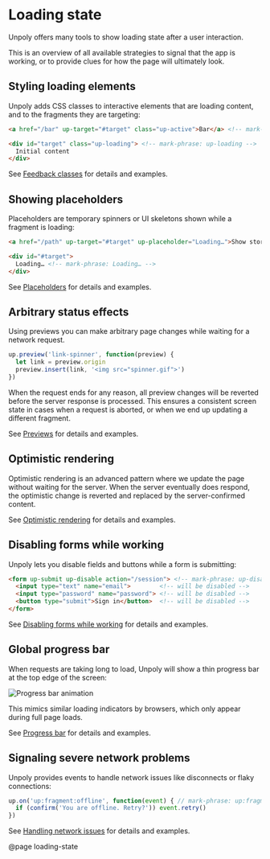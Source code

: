 Loading state
=============

Unpoly offers many tools to show loading state after a user interaction.

This is an overview of all available strategies to signal that the app is working,
or to provide clues for how the page will ultimately look.


Styling loading elements
------------------------

Unpoly adds CSS classes to interactive elements that are loading content,
and to the fragments they are targeting:

```html
<a href="/bar" up-target="#target" class="up-active">Bar</a> <!-- mark-phrase: up-active -->

<div id="target" class="up-loading"> <!-- mark-phrase: up-loading -->
  Initial content
</div>
```

See [Feedback classes](/feedback-classes) for details and examples.


Showing placeholders
--------------------

Placeholders are temporary spinners or UI skeletons shown while a fragment is loading:

```html
<a href="/path" up-target="#target" up-placeholder="Loading…">Show story</a> <!-- mark-phrase: Loading… -->

<div id="#target">
  Loading… <!-- mark-phrase: Loading… -->
</div>
```

See [Placeholders](/placeholders) for details and examples.


Arbitrary status effects
------------------------

Using previews you can make arbitrary page changes while waiting for a network request.

```js
up.preview('link-spinner', function(preview) {
  let link = preview.origin
  preview.insert(link, '<img src="spinner.gif">')
})
```

When the request ends for any reason, all preview changes will be reverted before
the server response is processed. This ensures a consistent screen state in cases when
a request is aborted, or when we end up updating a different fragment.

See [Previews](/previews) for details and examples.


Optimistic rendering
--------------------

Optimistic rendering is an advanced pattern where we update the page
without waiting for the server. When the server eventually does respond, the optimistic change
is reverted and replaced by the server-confirmed content.

See [Optimistic rendering](/previews) for details and examples.


Disabling forms while working
------------------------------

Unpoly lets you disable fields and buttons while a form is submitting:

```html
<form up-submit up-disable action="/session"> <!-- mark-phrase: up-disable -->
  <input type="text" name="email">        <!-- will be disabled -->
  <input type="password" name="password"> <!-- will be disabled -->
  <button type="submit">Sign in</button>  <!-- will be disabled -->
</form>
```

See [Disabling forms while working](/disabling-forms) for details and examples.


Global progress bar
-------------------

When requests are taking long to load, Unpoly will show a thin progress bar at the top edge of the screen:

![Progress bar animation](images/progress-bar.gif)

This mimics similar loading indicators by browsers, which only appear during full page loads.

See [Progress bar](/progress-bar) for details and examples.


Signaling severe network problems
---------------------------------

Unpoly provides events to handle network issues like disconnects or flaky connections:

```js
up.on('up:fragment:offline', function(event) { // mark-phrase: up:fragment:offline
  if (confirm('You are offline. Retry?')) event.retry()
})
```

See [Handling network issues](/network-issues) for details and examples.


@page loading-state
